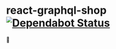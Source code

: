 # react-graphql-shop [![Dependabot Status](https://badgen.net/dependabot/katebeavis/react-graphql-shop/224521818?icon=dependabot)](https://app.dependabot.com/accounts/katebeavis/projects/128478)

🛒
